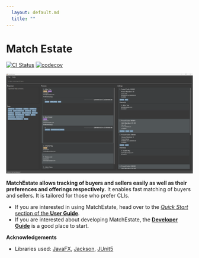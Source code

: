 ```yaml
---
  layout: default.md
  title: ""
---
```


# Match Estate

[![CI Status](https://github.com/AY2425S2-CS2103-F08-3/tp/actions/workflows/gradle.yml/badge.svg)](https://github.com/AY2425S2-CS2103-F08-3/tp/actions)
[![codecov](https://codecov.io/gh/AY2425S2-CS2103-F08-3/tp/graph/badge.svg?token=49RJKE7706)](https://codecov.io/gh/AY2425S2-CS2103-F08-3/tp)

![MatchEstate](images/CS2103UG/matchEstate.png)

**MatchEstate allows tracking of buyers and sellers easily as well as their preferences and offerings respectively.** It enables fast matching of buyers and sellers. It is tailored for those who prefer CLIs.


* If you are interested in using MatchEstate, head over to the [_Quick Start_ section of the **User Guide**](UserGuide.html#quick-start).
* If you are interested about developing MatchEstate, the [**Developer Guide**](DeveloperGuide.html) is a good place to start.


**Acknowledgements**

* Libraries used: [JavaFX](https://openjfx.io/), [Jackson](https://github.com/FasterXML/jackson), [JUnit5](https://github.com/junit-team/junit5)
